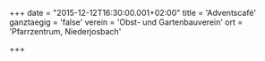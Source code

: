 +++
date = "2015-12-12T16:30:00.001+02:00"
title = 'Adventscafé'
ganztaegig = 'false'
verein = 'Obst- und Gartenbauverein'
ort = 'Pfarrzentrum, Niederjosbach'

+++

      